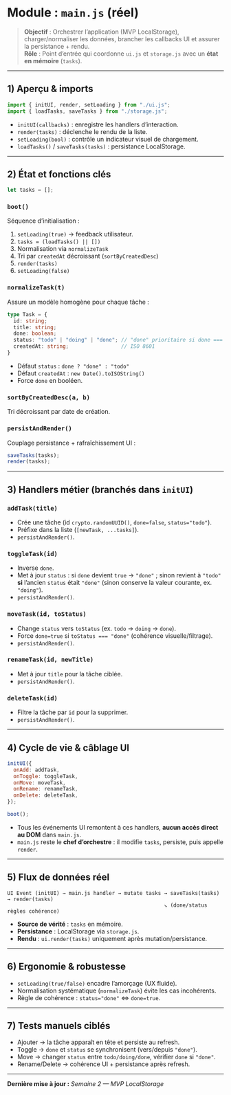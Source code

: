 # Module : `main.js` (réel)

> **Objectif** : Orchestrer l’application (MVP LocalStorage), charger/normaliser les données, brancher les callbacks UI et assurer la persistance + rendu.  
> **Rôle** : Point d’entrée qui coordonne `ui.js` et `storage.js` avec un **état en mémoire** (`tasks`).

---

## 1) Aperçu & imports

```js
import { initUI, render, setLoading } from "./ui.js";
import { loadTasks, saveTasks } from "./storage.js";
```

- `initUI(callbacks)` : enregistre les handlers d’interaction.
- `render(tasks)` : déclenche le rendu de la liste.
- `setLoading(bool)` : contrôle un indicateur visuel de chargement.
- `loadTasks()` / `saveTasks(tasks)` : persistance LocalStorage.

---

## 2) État et fonctions clés

```js
let tasks = [];
```

### `boot()`
Séquence d’initialisation :
1. `setLoading(true)` → feedback utilisateur.
2. `tasks = (loadTasks() || [])`
3. Normalisation via `normalizeTask`
4. Tri par `createdAt` décroissant (`sortByCreatedDesc`)
5. `render(tasks)`
6. `setLoading(false)`

### `normalizeTask(t)`
Assure un modèle homogène pour chaque tâche :
```ts
type Task = {
  id: string;
  title: string;
  done: boolean;
  status: "todo" | "doing" | "done"; // "done" prioritaire si done === true
  createdAt: string;                 // ISO 8601
}
```
- Défaut `status` : `done ? "done" : "todo"`
- Défaut `createdAt` : `new Date().toISOString()`
- Force `done` en booléen.

### `sortByCreatedDesc(a, b)`
Tri décroissant par date de création.

### `persistAndRender()`
Couplage persistance + rafraîchissement UI :
```js
saveTasks(tasks);
render(tasks);
```

---

## 3) Handlers métier (branchés dans `initUI`)

### `addTask(title)`
- Crée une tâche (id `crypto.randomUUID()`, `done=false`, `status="todo"`).
- Préfixe dans la liste (`[newTask, ...tasks]`).
- `persistAndRender()`.

### `toggleTask(id)`
- Inverse `done`.
- Met à jour `status` : si `done` devient `true` → `"done"` ; sinon revient à `"todo"` **si** l’ancien `status` était `"done"` (sinon conserve la valeur courante, ex. `"doing"`).
- `persistAndRender()`.

### `moveTask(id, toStatus)`
- Change `status` vers `toStatus` (ex. `todo` → `doing` → `done`).
- Force `done=true` si `toStatus === "done"` (cohérence visuelle/filtrage).
- `persistAndRender()`.

### `renameTask(id, newTitle)`
- Met à jour `title` pour la tâche ciblée.
- `persistAndRender()`.

### `deleteTask(id)`
- Filtre la tâche par `id` pour la supprimer.
- `persistAndRender()`.

---

## 4) Cycle de vie & câblage UI

```js
initUI({
  onAdd: addTask,
  onToggle: toggleTask,
  onMove: moveTask,
  onRename: renameTask,
  onDelete: deleteTask,
});

boot();
```

- Tous les événements UI remontent à ces handlers, **aucun accès direct au DOM** dans `main.js`.
- `main.js` reste le **chef d’orchestre** : il modifie `tasks`, persiste, puis appelle `render`.

---

## 5) Flux de données réel

```
UI Event (initUI) → main.js handler → mutate tasks → saveTasks(tasks) → render(tasks)
                                                   ↘ (done/status règles cohérence)
```

- **Source de vérité** : `tasks` en mémoire.
- **Persistance** : LocalStorage via `storage.js`.
- **Rendu** : `ui.render(tasks)` uniquement après mutation/persistance.

---

## 6) Ergonomie & robustesse

- `setLoading(true/false)` encadre l’amorçage (UX fluide).
- Normalisation systématique (`normalizeTask`) évite les cas incohérents.
- Règle de cohérence : `status="done"` ⇔ `done=true`.

---

## 7) Tests manuels ciblés

- Ajouter → la tâche apparaît en tête et persiste au refresh.
- Toggle → `done` et `status` se synchronisent (vers/depuis `"done"`).
- Move → changer `status` entre `todo/doing/done`, vérifier `done` si `"done"`.
- Rename/Delete → cohérence UI + persistance après refresh.

---

**Dernière mise à jour :** _Semaine 2 — MVP LocalStorage_
